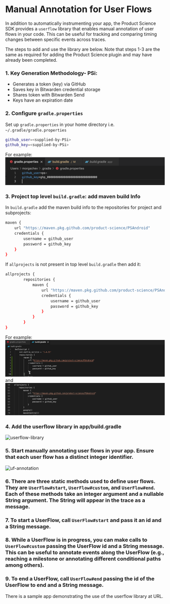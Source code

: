 # Manual Annotation for User Flows

In addition to automatically instrumenting your app, the Product Science SDK provides a `userflow` library that enables manual annotation of user flows in your code. This can be useful for tracking and comparing timing changes between specific events across traces.

The steps to add and use the library are below. Note that steps 1-3 are the same as required for adding the Product Science plugin and may have already been completed.

### 1. Key Generation Methodology- PSi: 
* Generates a token (key) via GitHub
* Saves key in Bitwarden credential storage
* Shares token with Bitwarden Send 
* Keys have an expiration date

### 2. Configure `gradle.properties`  

 Set up `gradle.properties` in your home directory i.e. `~/.gradle/gradle.properties`  
```bash
github_user=<supplied-by-PSi>
github_key=<supplied-by-PSi>
```

For example:  
![creds](images/creds.png)  

### 3. Project top level `build.gradle`: add maven build Info

In `build.gradle` add the maven build info to the repositories for project and subprojects:  

```bash
maven {
    url "https://maven.pkg.github.com/product-science/PSAndroid"
    credentials {
        username = github_user
        password = github_key
    }
}
```  

If `allprojects` is not present in top level `build.gradle` then add it:  

```bash
allprojects {
        repositories {
            maven {
                url "https://maven.pkg.github.com/product-science/PSAndroid"
                credentials {
                    username = github_user
                    password = github_key
                }
            }
        }
}
```

For example:  
![maven](images/maven1.png)  
and   
![maven](images/maven2.png)  

### 4. Add the userflow library in app/build.gradle
![userflow-library](images/add-library.png)

### 5. Start manually annotating user flows in your app. Ensure that each user flow has a distinct integer identifier.
![uf-annotation](images/uf-annotation.png)

### 6. There are three static methods used to define user flows. They are `UserFlow#start`, `UserFlow#custom`, and `UserFlow#end`. Each of these methods take an integer argument and a nullable String argument. The String will appear in the trace as a message.

### 7. To start a UserFlow, call `UserFlow#start` and pass it an id and a String message.
### 8. While a UserFlow is in progress, you can make calls to `UserFlow#custom` passing the UserFlow id and a String message. This can be useful to annotate events along the UserFlow (e.g., reaching a milestone or annotating different conditional paths among others).
### 9. To end a UserFlow, call `UserFlow#end` passing the id of the UserFlow to end and a String message.


There is a sample app demonstrating the use of the userflow library at URL.
